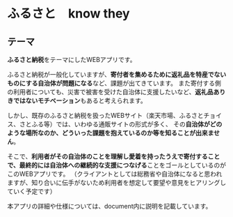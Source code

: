 # ふるさと　know they

## テーマ
**ふるさと納税**をテーマにしたWEBアプリです。

ふるさと納税が一般化していますが、**寄付者を集めるために返礼品を特産でないものにする自治体が問題になる**など、課題が出てきています。
また寄付する側の利用者についても、災害で被害を受けた自治体に支援したいなど、**返礼品ありきではないモチベーション**もあると考えられます。

しかし、既存のふるさと納税を扱ったWEBサイト（楽天市場、ふるさとチョイス、さとふる等）では、いわゆる通販サイトの形式が多く、
その**自治体がどのような場所なのか、どういった課題を抱えているのか等を知ることが出来ません**。

そこで、**利用者がその自治体のことを理解し愛着を持ったうえで寄付することで、最終的には自治体への継続的な支援につなげる**ことをゴールとしているのがこのWEBアプリです。
（クライアントとしては総務省や自治体になると思われますが、知り合いに伝手がないため利用者を想定して要望や意見をヒアリングしていく予定です）

本アプリの詳細や仕様については、document内に説明を記載しています。

